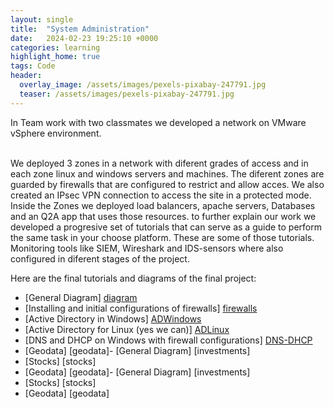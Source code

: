 ```yaml
---
layout: single
title:  "System Administration"
date:   2024-02-23 19:25:10 +0000
categories: learning
highlight_home: true
tags: Code
header:
  overlay_image: /assets/images/pexels-pixabay-247791.jpg
  teaser: /assets/images/pexels-pixabay-247791.jpg
---
```


In  Team work with two classmates we developed a network on VMware vSphere environment.

<br/>
We deployed 3 zones in a network with diferent grades of access and in each zone linux and windows servers and machines.
The diferent zones are guarded by firewalls that are configured to restrict and allow acces. We also created an IPsec VPN connection to access the site in a protected mode. Inside the Zones we deployed load balancers, apache servers, Databases and an Q2A app that uses those resources. 
to further explain our work we developed a progresive set of tutorials that can serve as a guide to perform the same task in your choose platform. 
These are some of those tutorials. Monitoring tools like SIEM, Wireshark and IDS-sensors where also configured in diferent stages of the project. 

Here are the final tutorials and diagrams of the final project:
- [General Diagram] [diagram]
- [Installing and initial configurations of firewalls] [firewalls]
- [Active Directory in Windows] [ADWindows]
- [Active Directory for Linux (yes we can)] [ADLinux]
- [DNS and DHCP on Windows with firewall configurations] [DNS-DHCP]
- [Geodata] [geodata]- [General Diagram] [investments]
- [Stocks] [stocks]
- [Geodata] [geodata]- [General Diagram] [investments]
- [Stocks] [stocks]
- [Geodata] [geodata]

[diagram]: https://carlosdgerez.github.io/tutorialsSystems/
[firewalls]: https://carlosdgerez.github.io/tutorialsSystems/Firewalls.pdf
[ADWindows]: https://carlosdgerez.github.io/tutorialsSystems/Active-Directory.pdf
[ADLinux]: https://carlosdgerez.github.io/tutorialsSystems/ActiveDirectory&Cockpit.pdf
[DNS-DHCP]: https://carlosdgerez.github.io/tutorialsSystems/DNS-DHCP-Windows-server.pdf
[diagram]: https://carlosdgerez.github.io/tutorialsSystems/
[diagram]: https://carlosdgerez.github.io/tutorialsSystems/
[diagram]: https://carlosdgerez.github.io/tutorialsSystems/
[diagram]: https://carlosdgerez.github.io/tutorialsSystems/
<br />
 

